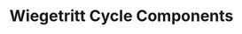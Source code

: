 ---
title: "Wiegetritt Cycle Components"
url: /lilienthal/wiegetritt-cycle-components/
shop: Fahrrad
---